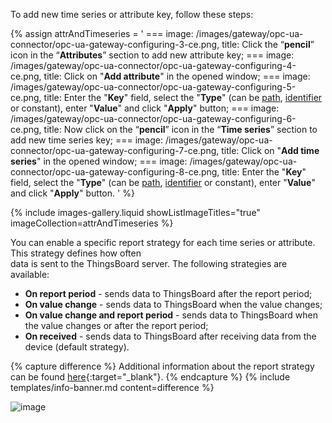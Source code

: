 To add new time series or attribute key, follow these steps:

{% assign attrAndTimeseries = '
    ===
        image: /images/gateway/opc-ua-connector/opc-ua-gateway-configuring-3-ce.png,
        title: Click the “**pencil**” icon in the “**Attributes**” section to add new attribute key;
    ===
        image: /images/gateway/opc-ua-connector/opc-ua-gateway-configuring-4-ce.png,
        title: Click on "**Add attribute**" in the opened window;
    ===
        image: /images/gateway/opc-ua-connector/opc-ua-gateway-configuring-5-ce.png,
        title: Enter the "**Key**" field, select the "**Type**" (can be [path](#path-types), [identifier](#identifier-types) or constant), enter "**Value**" and click "**Apply**" button;
    ===
        image: /images/gateway/opc-ua-connector/opc-ua-gateway-configuring-6-ce.png,
        title: Now click on the “**pencil**” icon in the “**Time series**” section to add new time series key;
    ===
        image: /images/gateway/opc-ua-connector/opc-ua-gateway-configuring-7-ce.png,
        title: Click on "**Add time series**" in the opened window;
    ===
        image: /images/gateway/opc-ua-connector/opc-ua-gateway-configuring-8-ce.png,
        title: Enter the "**Key**" field, select the "**Type**" (can be [path](#path-types), [identifier](#identifier-types) or constant), enter "**Value**" and click "**Apply**" button.
    '
%}

{% include images-gallery.liquid showListImageTitles="true" imageCollection=attrAndTimeseries %}

You can enable a specific report strategy for each time series or attribute. This strategy defines how often  
data is sent to the ThingsBoard server. The following strategies are available:

- **On report period** - sends data to ThingsBoard after the report period;
- **On value change** - sends data to ThingsBoard when the value changes;
- **On value change and report period** - sends data to ThingsBoard when the value changes or after the report period;
- **On received** - sends data to ThingsBoard after receiving data from the device (default strategy).

{% capture difference %}
Additional information about the report strategy can be found [here](/docs/iot-gateway/features-overview/report-strategy){:target="_blank"}.
{% endcapture %}
{% include templates/info-banner.md content=difference %}

![image](/images/gateway/opc-ua-connector/opc-ua-gateway-configuring-10-ce.png)
